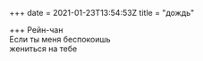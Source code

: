 +++
date = 2021-01-23T13:54:53Z
title = "дождь"

+++ 
Рейн-чан   
Если ты меня беспокоишь   
жениться на тебе  